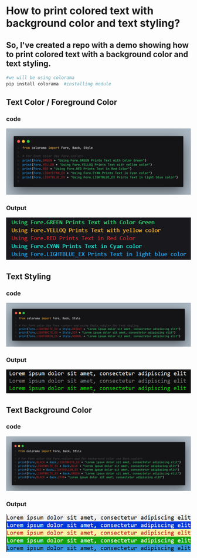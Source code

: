 # How to print colored text with background color and text styling?
## So, I've created a repo with a demo showing how to print colored text with a background color and text styling.
```bash
#we will be using colorama
pip install colorama  #installing module
```
## Text Color / Foreground Color
### code
![App Screenshot](fore/fore.png)
### Output
![App Screenshot](fore/output.png)


## Text Styling 
### code
![App Screenshot](style/style.png)
### Output
![App Screenshot](style/output.png)


## Text Background Color
### code
![App Screenshot](back/back.png)
### Output
![App Screenshot](back/output.png)



  
